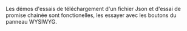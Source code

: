 Les démos d'essais de téléchargement d'un fichier Json
et d'essai de promise chainée sont fonctionelles, les 
essayer avec les boutons du panneau WYSIWYG.

